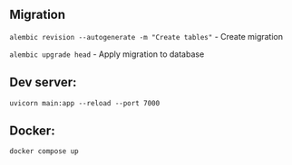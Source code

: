 ## Migration

`alembic revision --autogenerate -m "Create tables"` - Create migration

`alembic upgrade head` - Apply migration to database

## Dev server:

`uvicorn main:app --reload --port 7000`

## Docker:

`docker compose up`

